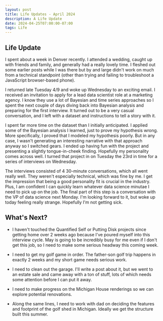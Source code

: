 ```yaml
---
layout: post
title: Life Updates - April 2024
description: A Life Update
date: 2024-04-25T07:00:00-07:00
tags: Life
---
```

## Life Update
I spent about a week in Denver recently. I attended a wedding, caught up with friends and family, and generally had a really lovely time. I fleshed out some earlier posts while I was there but by and large didn't work on much from a technical standpoint (other than trying and failing to troubleshoot a JavaScript browser-based phone).

I returned late Tuesday 4/9 and woke up Wednesday to an exciting email. I received an invitation to apply for a lead data scientist role at a marketing agency. I know they use a lot of Bayesian and time series approaches so I spent the next couple of days diving back into Bayesian analysis and preparing for the first interview. It turned out to be a very casual conversation, and I left with a dataset and instructions to tell a story with it.

I spent far more time on the dataset than I initially anticipated. I applied some of the Bayesian analysis I learned, just to prove my hypothesis wrong. More specifically, I proved that I modeled my hypothesis poorly. But in any case, I wasn't generating an interesting narrative with that approach anyway so I switched gears. I ended up having fun with the project and presenting a slightly tongue-in-cheek finding. Hopefully my personality comes across well. I turned that project in on Tuesday the 23rd in time for a series of interviews on Wednesday. 

The interviews consisted of 4 30-minute conversations, which all went really well. They weren't especially technical, which was fine by me. I get the impression that being a good personality fit is crucial in the industry. Plus, I am confident I can quickly learn whatever data science minutae I need to pick up on the job. The final part of this step is a conversation with the VP of data science next Monday. I'm looking forward to it, but woke up today feeling really strange. Hopefully I'm not getting sick.

## What's Next?

* I haven't touched the Quantified Self or Putting Disk projects since getting home over 2 weeks ago because I've poured myself into this interview cycle. May is going to be incredibly busy for me even if I don't get this job, so I need to make some serious headway this coming week.

* I need to get my golf game in order. The father-son golf trip happens in exactly 2 weeks and my short game needs serious work.

* I need to clean out the garage. I'll write a post about it, but we went to an estate sale and came away with a ton of stuff, lots of which needs some attention before I can put it away.

* I need to make progress on the Michigan House renderings so we can explore potential renovations.

* Along the same lines, I need to work with dad on deciding the features and footprint of the golf shed in Michigan. Ideally we get the structure built this summer.

